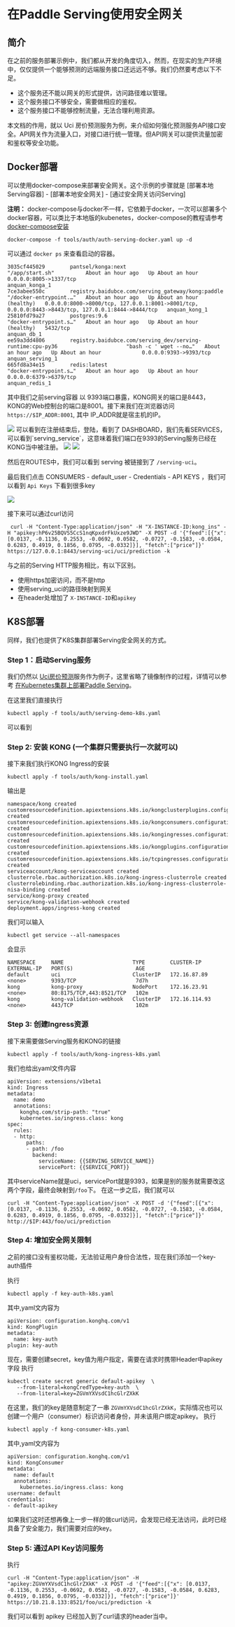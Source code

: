 # 在Paddle Serving使用安全网关

## 简介

在之前的服务部署示例中，我们都从开发的角度切入，然而，在现实的生产环境中，仅仅提供一个能够预测的远端服务接口还远远不够。我们仍然要考虑以下不足。

- 这个服务还不能以网关的形式提供，访问路径难以管理。
- 这个服务接口不够安全，需要做相应的鉴权。
- 这个服务接口不能够控制流量，无法合理利用资源。

本文档的作用，就以 Uci 房价预测服务为例，来介绍如何强化预测服务API接口安全。API网关作为流量入口，对接口进行统一管理。但API网关可以提供流量加密和鉴权等安全功能。

## Docker部署

可以使用docker-compose来部署安全网关。这个示例的步骤就是 [部署本地Serving容器] - [部署本地安全网关] - [通过安全网关访问Serving]

**注明：** docker-compose与docker不一样，它依赖于docker，一次可以部署多个docker容器，可以类比于本地版的kubenetes，docker-compose的教程请参考[docker-compose安装](https://docs.docker.com/compose/install/) 

```shell
docker-compose -f tools/auth/auth-serving-docker.yaml up -d
```

可以通过 `docker ps` 来查看启动的容器。

```shell
3035cf445029        pantsel/konga:next                                                              "/app/start.sh"          About an hour ago   Up About an hour             0.0.0.0:8005->1337/tcp                                                                               anquan_konga_1
7ce3abee550c        registry.baidubce.com/serving_gateway/kong:paddle                               "/docker-entrypoint.…"   About an hour ago   Up About an hour (healthy)   0.0.0.0:8000->8000/tcp, 127.0.0.1:8001->8001/tcp, 0.0.0.0:8443->8443/tcp, 127.0.0.1:8444->8444/tcp   anquan_kong_1
25810fd79a27        postgres:9.6                                                                    "docker-entrypoint.s…"   About an hour ago   Up About an hour (healthy)   5432/tcp                                                                                             anquan_db_1
ee59a3dd4806        registry.baidubce.com/serving_dev/serving-runtime:cpu-py36                      "bash -c ' wget --no…"   About an hour ago   Up About an hour             0.0.0.0:9393->9393/tcp                                                                               anquan_serving_1
665fd8a34e15        redis:latest                                                                    "docker-entrypoint.s…"   About an hour ago   Up About an hour             0.0.0.0:6379->6379/tcp                                                                               anquan_redis_1 
```

其中我们之前serving容器 以 9393端口暴露，KONG网关的端口是8443， KONG的Web控制台的端口是8001。接下来我们在浏览器访问 `https://$IP_ADDR:8001`, 其中 IP_ADDR就是宿主机的IP。

<img src="kong-dashboard.png">
可以看到在注册结束后，登陆，看到了 DASHBOARD，我们先看SERVICES，可以看到`serving_service`，这意味着我们端口在9393的Serving服务已经在KONG当中被注册。

<img src="kong-services.png">
<img src="kong-routes.png">

然后在ROUTES中，我们可以看到 serving 被链接到了 `/serving-uci`。

最后我们点击 CONSUMERS - default_user - Credentials - API KEYS ，我们可以看到 `Api Keys` 下看到很多key

<img src="kong-api_keys.png">

接下来可以通过curl访问

```shell
 curl -H "Content-Type:application/json" -H "X-INSTANCE-ID:kong_ins" -H "apikey:hP6v25BQVS5CcS1nqKpxdrFkUxze9JWD" -X POST -d '{"feed":[{"x": [0.0137, -0.1136, 0.2553, -0.0692, 0.0582, -0.0727, -0.1583, -0.0584, 0.6283, 0.4919, 0.1856, 0.0795, -0.0332]}], "fetch":["price"]}' https://127.0.0.1:8443/serving-uci/uci/prediction -k
```

与之前的Serving HTTP服务相比，有以下区别。

- 使用https加密访问，而不是http
- 使用serving_uci的路径映射到网关
- 在header处增加了 `X-INSTANCE-ID`和`apikey`


## K8S部署

同样，我们也提供了K8S集群部署Serving安全网关的方式。

### Step 1：启动Serving服务

我们仍然以 [Uci房价预测](../python/examples/fit_a_line)服务作为例子，这里省略了镜像制作的过程，详情可以参考 [在Kubernetes集群上部署Paddle Serving](./PADDLE_SERVING_ON_KUBERNETES.md)。

在这里我们直接执行 
```
kubectl apply -f tools/auth/serving-demo-k8s.yaml
```

可以看到

### Step 2: 安装 KONG (一个集群只需要执行一次就可以)
接下来我们执行KONG Ingress的安装
```
kubectl apply -f tools/auth/kong-install.yaml
```

输出是
```
namespace/kong created
customresourcedefinition.apiextensions.k8s.io/kongclusterplugins.configuration.konghq.com created
customresourcedefinition.apiextensions.k8s.io/kongconsumers.configuration.konghq.com created
customresourcedefinition.apiextensions.k8s.io/kongingresses.configuration.konghq.com created
customresourcedefinition.apiextensions.k8s.io/kongplugins.configuration.konghq.com created
customresourcedefinition.apiextensions.k8s.io/tcpingresses.configuration.konghq.com created
serviceaccount/kong-serviceaccount created
clusterrole.rbac.authorization.k8s.io/kong-ingress-clusterrole created
clusterrolebinding.rbac.authorization.k8s.io/kong-ingress-clusterrole-nisa-binding created
service/kong-proxy created
service/kong-validation-webhook created
deployment.apps/ingress-kong created
```
我们可以输入
```
kubectl get service --all-namespaces 
```
会显示
```
NAMESPACE     NAME                      TYPE        CLUSTER-IP       EXTERNAL-IP   PORT(S)                    AGE
default       uci                       ClusterIP   172.16.87.89     <none>        9393/TCP                   7d7h
kong          kong-proxy                NodePort    172.16.23.91     <none>        80:8175/TCP,443:8521/TCP   102m
kong          kong-validation-webhook   ClusterIP   172.16.114.93    <none>        443/TCP                    102m

```

### Step 3: 创建Ingress资源

接下来需要做Serving服务和KONG的链接

```
kubectl apply -f tools/auth/kong-ingress-k8s.yaml
```

我们也给出yaml文件内容
```
apiVersion: extensions/v1beta1
kind: Ingress
metadata:
  name: demo
  annotations:
    konghq.com/strip-path: "true"
    kubernetes.io/ingress.class: kong
spec:
  rules:
  - http:
      paths:
      - path: /foo
        backend:
          serviceName: {{SERVING_SERVICE_NAME}}
          servicePort: {{SERVICE_PORT}}
```
其中serviceName就是uci，servicePort就是9393，如果是别的服务就需要改这两个字段，最终会映射到`/foo`下。
在这一步之后，我们就可以 
```
curl -H "Content-Type:application/json" -X POST -d '{"feed":[{"x": [0.0137, -0.1136, 0.2553, -0.0692, 0.0582, -0.0727, -0.1583, -0.0584, 0.6283, 0.4919, 0.1856, 0.0795, -0.0332]}], "fetch":["price"]}' http://$IP:443/foo/uci/prediction
```

### Step 4: 增加安全网关限制

之前的接口没有鉴权功能，无法验证用户身份合法性，现在我们添加一个key-auth插件

执行
```
kubectl apply -f key-auth-k8s.yaml
```

其中,yaml文内容为
```
apiVersion: configuration.konghq.com/v1
kind: KongPlugin
metadata:
  name: key-auth
plugin: key-auth
```

现在，需要创建secret，key值为用户指定，需要在请求时携带Header中apikey字段
执行
```
kubectl create secret generic default-apikey  \
   --from-literal=kongCredType=key-auth  \
   --from-literal=key=ZGVmYXVsdC1hcGlrZXkK
```

在这里，我们的key是随意制定了一串 `ZGVmYXVsdC1hcGlrZXkK`，实际情况也可以
创建一个用户（consumer）标识访问者身份，并未该用户绑定apikey。
执行
```
kubectl apply -f kong-consumer-k8s.yaml
```

其中,yaml文内容为
```
apiVersion: configuration.konghq.com/v1
kind: KongConsumer
metadata:
  name: default
  annotations:
    kubernetes.io/ingress.class: kong
username: default
credentials:
- default-apikey
```

如果我们这时还想再像上一步一样的做curl访问，会发现已经无法访问，此时已经具备了安全能力，我们需要对应的key。


### Step 5: 通过API Key访问服务

执行
```
curl -H "Content-Type:application/json" -H "apikey:ZGVmYXVsdC1hcGlrZXkK" -X POST -d '{"feed":[{"x": [0.0137, -0.1136, 0.2553, -0.0692, 0.0582, -0.0727, -0.1583, -0.0584, 0.6283, 0.4919, 0.1856, 0.0795, -0.0332]}], "fetch":["price"]}' https://10.21.8.133:8521/foo/uci/prediction -k
```
我们可以看到 apikey 已经加入到了curl请求的header当中。



